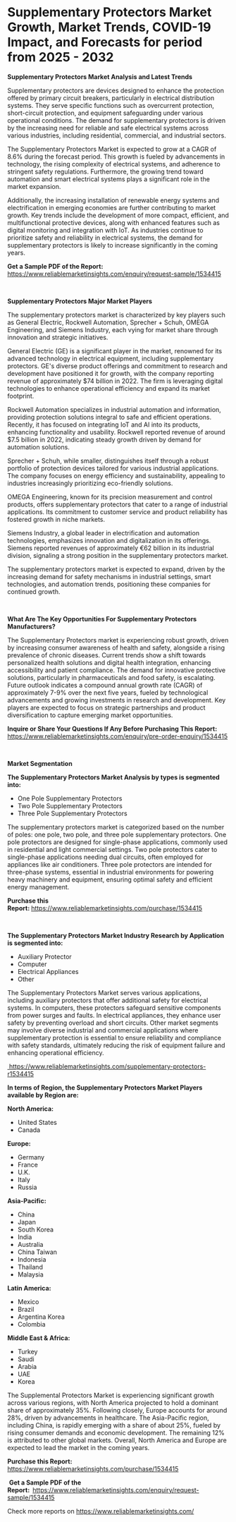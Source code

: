 <p><h1>Supplementary Protectors Market Growth, Market Trends, COVID-19 Impact, and Forecasts for period from 2025 - 2032</h1></p><p><strong>Supplementary Protectors Market Analysis and Latest Trends</strong></p>
<p><p>Supplementary protectors are devices designed to enhance the protection offered by primary circuit breakers, particularly in electrical distribution systems. They serve specific functions such as overcurrent protection, short-circuit protection, and equipment safeguarding under various operational conditions. The demand for supplementary protectors is driven by the increasing need for reliable and safe electrical systems across various industries, including residential, commercial, and industrial sectors.</p><p>The Supplementary Protectors Market is expected to grow at a CAGR of 8.6% during the forecast period. This growth is fueled by advancements in technology, the rising complexity of electrical systems, and adherence to stringent safety regulations. Furthermore, the growing trend toward automation and smart electrical systems plays a significant role in the market expansion. </p><p>Additionally, the increasing installation of renewable energy systems and electrification in emerging economies are further contributing to market growth. Key trends include the development of more compact, efficient, and multifunctional protective devices, along with enhanced features such as digital monitoring and integration with IoT. As industries continue to prioritize safety and reliability in electrical systems, the demand for supplementary protectors is likely to increase significantly in the coming years.</p></p>
<p><strong>Get a Sample PDF of the Report:&nbsp;</strong> <a href="https://www.reliablemarketinsights.com/enquiry/request-sample/1534415?utm_campaign=2744&utm_medium=2&utm_source=Github&utm_content=ia&utm_term=28022025&utm_id=supplementary-protectors">https://www.reliablemarketinsights.com/enquiry/request-sample/1534415</a></p>
<p>&nbsp;</p>
<p><strong>Supplementary Protectors Major Market Players</strong></p>
<p><p>The supplementary protectors market is characterized by key players such as General Electric, Rockwell Automation, Sprecher + Schuh, OMEGA Engineering, and Siemens Industry, each vying for market share through innovation and strategic initiatives.</p><p>General Electric (GE) is a significant player in the market, renowned for its advanced technology in electrical equipment, including supplementary protectors. GE's diverse product offerings and commitment to research and development have positioned it for growth, with the company reporting revenue of approximately $74 billion in 2022. The firm is leveraging digital technologies to enhance operational efficiency and expand its market footprint.</p><p>Rockwell Automation specializes in industrial automation and information, providing protection solutions integral to safe and efficient operations. Recently, it has focused on integrating IoT and AI into its products, enhancing functionality and usability. Rockwell reported revenue of around $7.5 billion in 2022, indicating steady growth driven by demand for automation solutions.</p><p>Sprecher + Schuh, while smaller, distinguishes itself through a robust portfolio of protection devices tailored for various industrial applications. The company focuses on energy efficiency and sustainability, appealing to industries increasingly prioritizing eco-friendly solutions. </p><p>OMEGA Engineering, known for its precision measurement and control products, offers supplementary protectors that cater to a range of industrial applications. Its commitment to customer service and product reliability has fostered growth in niche markets.</p><p>Siemens Industry, a global leader in electrification and automation technologies, emphasizes innovation and digitalization in its offerings. Siemens reported revenues of approximately €62 billion in its industrial division, signaling a strong position in the supplementary protectors market.</p><p>The supplementary protectors market is expected to expand, driven by the increasing demand for safety mechanisms in industrial settings, smart technologies, and automation trends, positioning these companies for continued growth.</p></p>
<p>&nbsp;</p>
<p><strong>What Are The Key Opportunities For Supplementary Protectors Manufacturers?</strong></p>
<p><p>The Supplementary Protectors market is experiencing robust growth, driven by increasing consumer awareness of health and safety, alongside a rising prevalence of chronic diseases. Current trends show a shift towards personalized health solutions and digital health integration, enhancing accessibility and patient compliance. The demand for innovative protective solutions, particularly in pharmaceuticals and food safety, is escalating. Future outlook indicates a compound annual growth rate (CAGR) of approximately 7-9% over the next five years, fueled by technological advancements and growing investments in research and development. Key players are expected to focus on strategic partnerships and product diversification to capture emerging market opportunities.</p></p>
<p><strong>Inquire or Share Your Questions If Any Before Purchasing This Report:</strong> <a href="https://www.reliablemarketinsights.com/enquiry/pre-order-enquiry/1534415?utm_campaign=2744&utm_medium=2&utm_source=Github&utm_content=ia&utm_term=28022025&utm_id=supplementary-protectors">https://www.reliablemarketinsights.com/enquiry/pre-order-enquiry/1534415</a></p>
<p>&nbsp;</p>
<p><strong>Market Segmentation</strong></p>
<p><strong>The Supplementary Protectors Market Analysis by types is segmented into:</strong></p>
<p><ul><li>One Pole Supplementary Protectors</li><li>Two Pole Supplementary Protectors</li><li>Three Pole Supplementary Protectors</li></ul></p>
<p><p>The supplementary protectors market is categorized based on the number of poles: one pole, two pole, and three pole supplementary protectors. One pole protectors are designed for single-phase applications, commonly used in residential and light commercial settings. Two pole protectors cater to single-phase applications needing dual circuits, often employed for appliances like air conditioners. Three pole protectors are intended for three-phase systems, essential in industrial environments for powering heavy machinery and equipment, ensuring optimal safety and efficient energy management.</p></p>
<p><strong>Purchase this Report:&nbsp;</strong><a href="https://www.reliablemarketinsights.com/purchase/1534415?utm_campaign=2744&utm_medium=2&utm_source=Github&utm_content=ia&utm_term=28022025&utm_id=supplementary-protectors">https://www.reliablemarketinsights.com/purchase/1534415</a></p>
<p>&nbsp;</p>
<p><strong>The Supplementary Protectors Market Industry Research by Application is segmented into:</strong></p>
<p><ul><li>Auxiliary Protector</li><li>Computer</li><li>Electrical Appliances</li><li>Other</li></ul></p>
<p><p>The Supplementary Protectors Market serves various applications, including auxiliary protectors that offer additional safety for electrical systems. In computers, these protectors safeguard sensitive components from power surges and faults. In electrical appliances, they enhance user safety by preventing overload and short circuits. Other market segments may involve diverse industrial and commercial applications where supplementary protection is essential to ensure reliability and compliance with safety standards, ultimately reducing the risk of equipment failure and enhancing operational efficiency.</p></p>
<p><a href="https://www.reliablemarketinsights.com/supplementary-protectors-r1534415?utm_campaign=2744&utm_medium=2&utm_source=Github&utm_content=ia&utm_term=28022025&utm_id=supplementary-protectors">&nbsp;https://www.reliablemarketinsights.com/supplementary-protectors-r1534415</a></p>
<p><strong>In terms of Region, the Supplementary Protectors Market Players available by Region are:</strong></p>
<p>
    <p> <strong> North America: </strong>
        <ul>
            <li>United States</li>
            <li>Canada</li>
        </ul>
        </p> 
    <p> <strong> Europe: </strong>
        <ul>
            <li>Germany</li>
            <li>France</li>
            <li>U.K.</li>
            <li>Italy</li>
            <li>Russia</li>
        </ul>
        </p> 
    <p> <strong> Asia-Pacific: </strong>
        <ul>
            <li>China</li>
            <li>Japan</li>
            <li>South Korea</li>
            <li>India</li>
            <li>Australia</li>
            <li>China Taiwan</li>
            <li>Indonesia</li>
            <li>Thailand</li>
            <li>Malaysia</li>
        </ul>
        </p> 
    <p> <strong> Latin America: </strong>
        <ul>
            <li>Mexico</li>
            <li>Brazil</li>
            <li>Argentina Korea</li>
            <li>Colombia</li>
        </ul>
        </p> 
    <p> <strong> Middle East & Africa: </strong>
        <ul>
            <li>Turkey</li>
            <li>Saudi</li>
            <li>Arabia</li>
            <li>UAE</li>
            <li>Korea</li>
        </ul>
    </p>
    </p>
<p><p>The Supplemental Protectors Market is experiencing significant growth across various regions, with North America projected to hold a dominant share of approximately 35%. Following closely, Europe accounts for around 28%, driven by advancements in healthcare. The Asia-Pacific region, including China, is rapidly emerging with a share of about 25%, fueled by rising consumer demands and economic development. The remaining 12% is attributed to other global markets. Overall, North America and Europe are expected to lead the market in the coming years.</p></p>
<p><strong>Purchase this Report: </strong><a href="https://www.reliablemarketinsights.com/purchase/1534415?utm_campaign=2744&utm_medium=2&utm_source=Github&utm_content=ia&utm_term=28022025&utm_id=supplementary-protectors">https://www.reliablemarketinsights.com/purchase/1534415</a></p>
<p>&nbsp;<strong>Get a Sample PDF of the Report:&nbsp;&nbsp;</strong><a href="https://www.reliablemarketinsights.com/enquiry/request-sample/1534415?utm_campaign=2744&utm_medium=2&utm_source=Github&utm_content=ia&utm_term=28022025&utm_id=supplementary-protectors">https://www.reliablemarketinsights.com/enquiry/request-sample/1534415</a></p>
<p><strong></strong></p>
<p>Check more reports on <a href="https://www.reliablemarketinsights.com/?utm_campaign=2744&utm_medium=2&utm_source=Github&utm_content=ia&utm_term=28022025&utm_id=supplementary-protectors">https://www.reliablemarketinsights.com/</a></p>